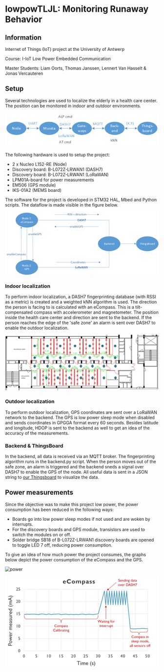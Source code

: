
# lowpowTLJL: Monitoring Runaway Behavior

## Information
Internet of Things (IoT) project at the University of Antwerp

Course: I-IoT Low Power Embedded Communication

Master Students: Liam Oorts, Thomas Janssen, Lennert Van Hasselt &amp; Jonas Vercauteren

## Setup
Several technologies are used to localize the elderly in a health care center. The position can be monitored in indoor and outdoor environments. 

![communication](images/communication.png "Communication")

The following hardware is used to setup the project:

 - 2 x Nucleo L152-RE (Node)
 - Discovery board: B-L072Z-LRWAN1 (DASH7)
 - Discovery board: B-L072Z-LRWAN1 (LoRaWAN)
 - LPM01A-board for power measurements
 - EM506 (GPS module)
 - IKS-01A2 (MEMS board)
 
The software for the project is developed in STM32 HAL, Mbed and Python scripts. The dataflow is made visible in the figure below.
 
![dataflow](images/dataflow.png "Dataflow")


### Indoor localization 
To perform indoor localization, a DASH7 fingerprinting database (with RSSI as a metric) is created and a weighted kNN algorithm is used. The direction the person is facing to is calculated with an eCompass. This is a tilt-compensated compass with accelerometer and magnetometer. The position inside the health care center and direction are sent to the backend. If the person reaches the edge of the 'safe zone' an alarm is sent over DASH7 to enable the outdoor localization.

![training points](images/trainingspunten.png "Training points")


### Outdoor localization
To perform outdoor localization, GPS coordinates are sent over a LoRaWAN network to the backend. The GPS is low power sleep mode when disabled and sends coordinates in GPGGA format every 60 seconds. Besides latitude and longitude, HDOP is sent to the backend as well to get an idea of the accuracy of the measurements.


### Backend &amp; ThingsBoard
In the backend, all data is received via an MQTT broker. The fingerprinting algorithm runs in the backend.py script. When the person moves out of the safe zone, an alarm is triggered and the backend sneds a signal over DASH7 to enable the GPS of the node. All useful data is sent in a JSON string to [our Thingsboard](http://thingsboard.idlab.uantwerpen.be:8080/dashboards/6788ecf0-cace-11e7-9f1b-85e6dd10a2e8) to visualize the data.

## Power measurements
Since the objective was to make this project low power, the power consumption has been reduced in the following ways:

 - Boards go into low power sleep modes if not used and are woken by interrupts. 
 - For the discovery boards and GPS module, transistors are used to switch the modules on or off.
 - Solder bridge SB18 of B-L072Z-LRWAN1 discovery boards are opened to toggle LED 7 off, reducing power consumption.

To give an idea of how much power the project consumes, the graphs below depict the power consumption of the eCompass and the GPS.

![power](image/power_GPS.png "Power measurement of GPS module")

![power](images/power_ecompass.png "Power measurement of eCompass")